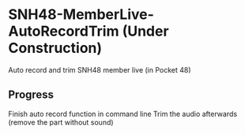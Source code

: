 # SNH48-MemberLive-AutoRecordTrim (Under Construction)
Auto record and trim SNH48 member live (in Pocket 48)

## Progress
Finish auto record function in command line
Trim the audio afterwards (remove the part without sound)